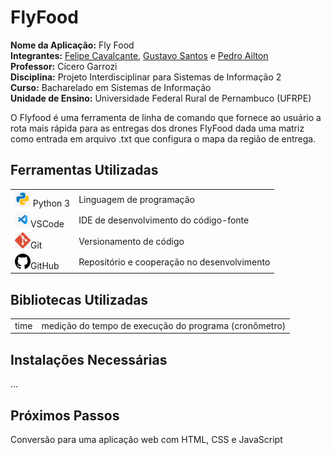 <h1>FlyFood</h1>
<p>
    <strong>Nome da Aplicação:</strong> Fly Food<br>
    <strong>Integrantes:</strong> <a href="https://github.com/Felipecs22">Felipe Cavalcante</a>, <a href="https://github.com/GustavoSantosgcs">Gustavo Santos</a> e <a href="https://github.com/pedroailton">Pedro Ailton</a><br>
    <strong>Professor:</strong> Cícero Garrozi<br>
    <strong>Disciplina:</strong> Projeto Interdisciplinar para Sistemas de Informação 2<br>
    <strong>Curso:</strong> Bacharelado em Sistemas de Informação<br>
    <strong>Unidade de Ensino:</strong> Universidade Federal Rural de Pernambuco (UFRPE)<br>
</p>

<p>O Flyfood é uma ferramenta de linha de comando que fornece ao usuário a rota mais rápida para as entregas dos drones FlyFood dada uma matriz como entrada em arquivo .txt que configura o mapa da região de entrega.</p>

<h2>Ferramentas Utilizadas</h2>
<table>
    <tr>
        <td><img src="logo-python.png" alt="Logo do Python" width="25"> Python 3</td>
        <td>Linguagem de programação</td>
    </tr>
    <tr>
        <td><img src="logo-vscode" alt="Logo do VSCode" width="25">VSCode</td>
        <td>IDE de desenvolvimento do código-fonte</td>
    </tr>
    <tr>
        <td><img src="logo-git.png" alt="Logo do Git" width="25">Git</td>
        <td>Versionamento de código</td>
    </tr>
    <tr>
        <td><img src="logo-github.png" alt="Logo do GitHub" width="25">GitHub</td>
        <td>Repositório e cooperação no desenvolvimento</td>
    </tr>
</table>

<h2>Bibliotecas Utilizadas</h2>
<table>
    <tr>
        <td>time</td>
        <td>medição do tempo de execução do programa (cronômetro)</td>
    </tr>
</table>

<h2>Instalações Necessárias</h2>
<p>...</p>

<h2>Próximos Passos</h2>
<p>Conversão para uma aplicação web com HTML, CSS e JavaScript</p>
